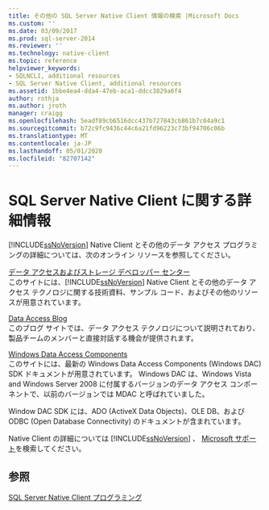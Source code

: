 ```yaml
---
title: その他の SQL Server Native Client 情報の検索 |Microsoft Docs
ms.custom: ''
ms.date: 03/09/2017
ms.prod: sql-server-2014
ms.reviewer: ''
ms.technology: native-client
ms.topic: reference
helpviewer_keywords:
- SQLNCLI, additional resources
- SQL Server Native Client, additional resources
ms.assetid: 1bbe4ea4-dda4-47eb-aca1-ddcc3829a6f4
author: rothja
ms.author: jroth
manager: craigg
ms.openlocfilehash: 5eadf89cb6516dcc437b727843cb861b7c04a9c1
ms.sourcegitcommit: b72c9fc9436c44c6a21fd96223c73bf94706c06b
ms.translationtype: MT
ms.contentlocale: ja-JP
ms.lasthandoff: 05/01/2020
ms.locfileid: "82707142"
---
```

# <a name="finding-more-sql-server-native-client-information"></a>SQL Server Native Client に関する詳細情報
  [!INCLUDE[ssNoVersion](../../includes/ssnoversion-md.md)] Native Client とその他のデータ アクセス プログラミングの詳細については、次のオンライン リソースを参照してください。  
  
 [データ アクセスおよびストレージ デベロッパー センター](https://go.microsoft.com/fwlink?linkid=4173)  
 このサイトには、[!INCLUDE[ssNoVersion](../../includes/ssnoversion-md.md)] Native Client とその他のデータ アクセス テクノロジに関する技術資料、サンプル コード、およびその他のリソースが用意されています。  
  
 [Data Access Blog](https://go.microsoft.com/fwlink/?LinkId=48617)  
 このブログ サイトでは、データ アクセス テクノロジについて説明されており、製品チームのメンバーと直接対話する機会が提供されます。  
  
 [Windows Data Access Components](https://go.microsoft.com/fwlink/?LinkId=107907)  
 このサイトには、最新の Windows Data Access Components (Windows DAC) SDK ドキュメントが用意されています。 Windows DAC は、Windows Vista and Windows Server 2008 に付属するバージョンのデータ アクセス コンポーネントで、以前のバージョンでは MDAC と呼ばれていました。  
  
 Window DAC SDK には、ADO (ActiveX Data Objects)、OLE DB、および ODBC (Open Database Connectivity) のドキュメントが含まれています。  
  
 Native Client の詳細については [!INCLUDE[ssNoVersion](../../includes/ssnoversion-md.md)] 、 [Microsoft サポート](https://support.microsoft.com)を検索してください。  
  
## <a name="see-also"></a>参照  
 [SQL Server Native Client プログラミング](sql-server-native-client-programming.md)  
  
  
